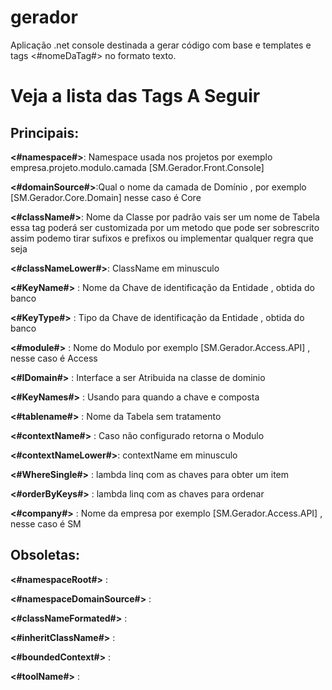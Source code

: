 # gerador
Aplicação .net console destinada a gerar código  com base e templates e tags &lt;#nomeDaTag#>  no formato texto.


<h1>Veja a lista das Tags A Seguir</h1>

<h2>Principais:</h2>

<p><b><#namespace#></b>: Namespace usada nos projetos por exemplo empresa.projeto.modulo.camada [SM.Gerador.Front.Console]</p>
<p><b><#domainSource#></b>:Qual o nome da camada de Domínio , por exemplo [SM.Gerador.Core.Domain] nesse caso é Core</p>
<p><b><#className#></b>: Nome da Classe por padrão vais ser um nome de Tabela essa tag poderá ser customizada por um metodo que pode ser sobrescrito assim podemo tirar sufixos e prefixos ou implementar qualquer regra que seja</p>
<p><b><#classNameLower#></b>: ClassName em minusculo</p>
<p><b><#KeyName#></b> : Nome da Chave de identificação da Entidade , obtida do banco</p>
<p><b><#KeyType#></b> : Tipo da Chave de identificação da Entidade , obtida do banco</p>
<p><b><#module#></b> : Nome do Modulo por exemplo [SM.Gerador.Access.API] , nesse caso é Access</p>
<p><b><#IDomain#></b> : Interface a ser Atribuida na classe de dominio</p>
<p><b><#KeyNames#></b> : Usando para quando a chave e composta</p>
<p><b><#tablename#></b> : Nome da Tabela sem tratamento</p>
<p><b><#contextName#></b> : Caso não configurado retorna o Modulo</p>
<p><b><#contextNameLower#></b>: contextName em minusculo</p>
<p><b><#WhereSingle#></b> : lambda linq com as chaves para obter um item</p>
<p><b><#orderByKeys#></b> : lambda linq com as chaves para ordenar</p>
<p><b><#company#></b> : Nome da empresa por exemplo [SM.Gerador.Access.API] , nesse caso é SM</p>

<h2>Obsoletas:</h2>

<p><b><#namespaceRoot#></b> :</p>
<p><b><#namespaceDomainSource#></b> :</p>
<p><b><#classNameFormated#></b> :</p>
<p><b><#inheritClassName#></b> :</p>
<p><b><#boundedContext#></b> :</p>
<p><b><#toolName#></b> :</p>

